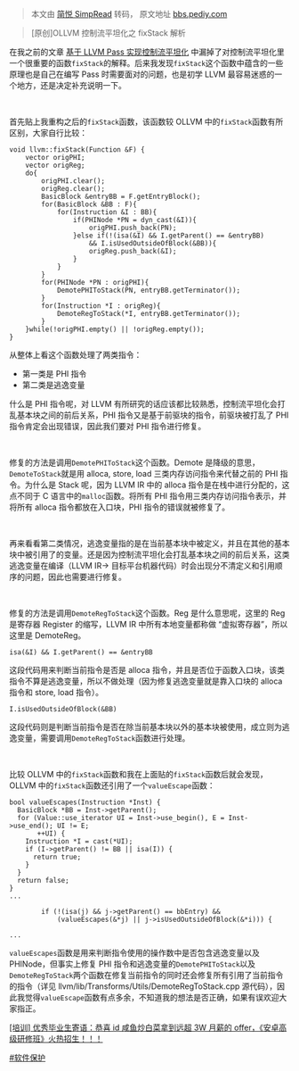 > 本文由 [简悦 SimpRead](http://ksria.com/simpread/) 转码， 原文地址 [bbs.pediy.com](https://bbs.pediy.com/thread-268789.htm)

> [原创]OLLVM 控制流平坦化之 fixStack 解析

在我之前的文章 [基于 LLVM Pass 实现控制流平坦化](https://bbs.pediy.com/thread-266082.htm) 中漏掉了对控制流平坦化里一个很重要的函数`fixStack`的解释。后来我发现`fixStack`这个函数中蕴含的一些原理也是自己在编写 Pass 时需要面对的问题，也是初学 LLVM 最容易迷惑的一个地方，还是决定补充说明一下。

 

首先贴上我重构之后的`fixStack`函数，该函数较 OLLVM 中的`fixStack`函数有所区别，大家自行比较：

```
void llvm::fixStack(Function &F) {
    vector origPHI;
    vector origReg;
    do{
        origPHI.clear();
        origReg.clear();
        BasicBlock &entryBB = F.getEntryBlock();
        for(BasicBlock &BB : F){
            for(Instruction &I : BB){
                if(PHINode *PN = dyn_cast(&I)){
                    origPHI.push_back(PN);
                }else if(!(isa(&I) && I.getParent() == &entryBB)
                    && I.isUsedOutsideOfBlock(&BB)){
                    origReg.push_back(&I);
                }
            }
        }
        for(PHINode *PN : origPHI){
            DemotePHIToStack(PN, entryBB.getTerminator());
        }
        for(Instruction *I : origReg){
            DemoteRegToStack(*I, entryBB.getTerminator());
        }
    }while(!origPHI.empty() || !origReg.empty());
} 
```

从整体上看这个函数处理了两类指令：

*   第一类是 PHI 指令
*   第二类是逃逸变量

什么是 PHI 指令呢，对 LLVM 有所研究的话应该都比较熟悉，控制流平坦化会打乱基本块之间的前后关系，PHI 指令又是基于前驱块的指令，前驱块被打乱了 PHI 指令肯定会出现错误，因此我们要对 PHI 指令进行修复。

 

修复的方法是调用`DemotePHIToStack`这个函数。Demote 是降级的意思，`DemoteToStack`就是用 alloca, store, load 三类内存访问指令来代替之前的 PHI 指令。为什么是 Stack 呢，因为 LLVM IR 中的 alloca 指令是在栈中进行分配的，这点不同于 C 语言中的`malloc`函数。将所有 PHI 指令用三类内存访问指令表示，并将所有 alloca 指令都放在入口块，PHI 指令的错误就被修复了。

 

再来看看第二类情况，逃逸变量指的是在当前基本块中被定义，并且在其他的基本块中被引用了的变量。还是因为控制流平坦化会打乱基本块之间的前后关系，这类逃逸变量在编译（LLVM IR-> 目标平台机器代码）时会出现分不清定义和引用顺序的问题，因此也需要进行修复。

 

修复的方法是调用`DemoteRegToStack`这个函数。Reg 是什么意思呢，这里的 Reg 是寄存器 Register 的缩写，LLVM IR 中所有本地变量都称做 “虚拟寄存器”，所以这里是 DemoteReg。

```
isa(&I) && I.getParent() == &entryBB 
```

这段代码用来判断当前指令是否是 alloca 指令，并且是否位于函数入口块，该类指令不算是逃逸变量，所以不做处理（因为修复逃逸变量就是靠入口块的 alloca 指令和 store, load 指令）。

```
I.isUsedOutsideOfBlock(&BB)

```

这段代码则是判断当前指令是否在除当前基本块以外的基本块被使用，成立则为逃逸变量，需要调用`DemoteRegToStack`函数进行处理。

 

比较 OLLVM 中的`fixStack`函数和我在上面贴的`fixStack`函数后就会发现，OLLVM 中的`fixStack`函数还引用了一个`valueEscape`函数：

```
bool valueEscapes(Instruction *Inst) {
  BasicBlock *BB = Inst->getParent();
  for (Value::use_iterator UI = Inst->use_begin(), E = Inst->use_end(); UI != E;
       ++UI) {
    Instruction *I = cast(*UI);
    if (I->getParent() != BB || isa(I)) {
      return true;
    }
  }
  return false;
}
...
 
        if (!(isa(j) && j->getParent() == bbEntry) &&
            (valueEscapes(&*j) || j->isUsedOutsideOfBlock(&*i))) {
 
... 
```

`valueEscapes`函数是用来判断指令使用的操作数中是否包含逃逸变量以及 PHINode，但事实上修复 PHI 指令和逃逸变量的`DemotePHIToStack`以及`DemoteRegToStack`两个函数在修复当前指令的同时还会修复所有引用了当前指令的指令（详见 llvm/lib/Transforms/Utils/DemoteRegToStack.cpp 源代码），因此我觉得`valueEscape`函数有点多余，不知道我的想法是否正确，如果有误欢迎大家指正。

[[培训] 优秀毕业生寄语：恭喜 id 咸鱼炒白菜拿到远超 3W 月薪的 offer，《安卓高级研修班》火热招生！！！](https://zhuanlan.kanxue.com/article-16096.htm)

[#软件保护](forum-4-1-3.htm)